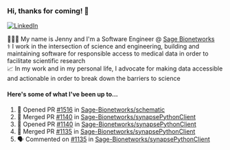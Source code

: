 ### Hi, thanks for coming! 👋
[![LinkedIn](https://img.shields.io/badge/-Jenny_V._Medina-0A66C2?style=flat-square?&logo=LinkedIn&logoColor=white)](https://www.linkedin.com/in/jenny-v-medina-a53a0332/)

👩🏻‍💻 My name is Jenny and I'm a Software Engineer @ [Sage Bionetworks](https://sagebionetworks.org/)\
⚕️ I work in the intersection of science and engineering, building and maintaining software for responsible access to medical data in order to facilitate scientific research\
📈 In my work and in my personal life, I advocate for making data accessible and actionable in order to break down the barriers to science

#### Here's some of what I've been up to...

<!--START_SECTION:activity-->
1. 💪 Opened PR [#1516](https://github.com/Sage-Bionetworks/schematic/pull/1516) in [Sage-Bionetworks/schematic](https://github.com/Sage-Bionetworks/schematic)
2. 🎉 Merged PR [#1140](https://github.com/Sage-Bionetworks/synapsePythonClient/pull/1140) in [Sage-Bionetworks/synapsePythonClient](https://github.com/Sage-Bionetworks/synapsePythonClient)
3. 💪 Opened PR [#1140](https://github.com/Sage-Bionetworks/synapsePythonClient/pull/1140) in [Sage-Bionetworks/synapsePythonClient](https://github.com/Sage-Bionetworks/synapsePythonClient)
4. 🎉 Merged PR [#1135](https://github.com/Sage-Bionetworks/synapsePythonClient/pull/1135) in [Sage-Bionetworks/synapsePythonClient](https://github.com/Sage-Bionetworks/synapsePythonClient)
5. 🗣 Commented on [#1135](https://github.com/Sage-Bionetworks/synapsePythonClient/pull/1135#issuecomment-2377182164) in [Sage-Bionetworks/synapsePythonClient](https://github.com/Sage-Bionetworks/synapsePythonClient)
<!--END_SECTION:activity-->
